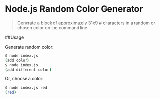 # Node.js Random Color Generator

> Generate a block of approximately 31x9 # characters in a random or chosen color on the command line

##Usage

Generate random color:

```bash
$ node index.js
(add color)
$ node index.js
(add different color)
```

Or, choose a color:

```bash
$ node index.js red
(red)
```
